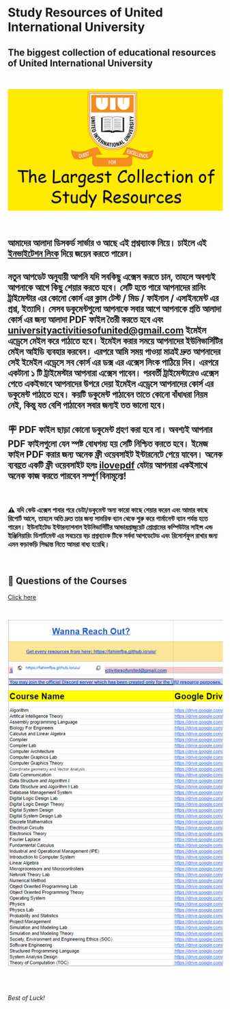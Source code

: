 # Study Resources of United International University

## The biggest collection of educational resources of United International University

<br>

![banner](img/banner-uiu-resourses.jpg)


<br>

## আমাদের আলাদা ডিসকর্ড সার্ভার ও আছে এই প্রশ্নব্যাংক নিয়ে। চাইলে এই [ইনভাইটেশন লিংক](https://discord.gg/6ckYPXmSSK) দিয়ে জয়েন করতে পারেন।

## নতুন আপডেট অনুযায়ী আপনি যদি সবকিছু এক্সেস করতে চান, তাহলে অবশ্যই আপনাকে আগে কিছু শেয়ার করতে হবে। সেটি হতে পারে আপনাদের রানিং ট্রাইমেস্টার এর কোনো কোর্স এর ক্লাস টেস্ট / মিড / ফাইনাল / এসাইনমেন্ট এর প্রশ্ন, ইত্যাদি। সেসব ডকুমেন্টগুলো আপনাকে সবার আগে আপনাকে প্রতি আলাদা কোর্স এর জন্য আলাদা PDF ফাইল তৈরী করতে হবে এবং [universityactivitiesofunited@gmail.com](mailto:universityactivitiesofunited@gmail.com) ইমেইল এড্রেসে মেইল করে পাঠাতে হবে। ইমেইল করার সময়ে আপনাদের ইউনিভার্সিটির মেইল আইডি ব্যবহার করবেন। এরপরে আমি সময় পাওয়া মাত্রই দ্রুত আপনাদের সেই ইমেইল এড্রেসে সব কোর্স এর ডক্স এর এক্সেস লিংক পাঠিয়ে দিব। এরপরে একটানা ১ টি ট্রাইমেস্টার আপনারা এক্সেস পাবেন। পরবর্তী ট্রাইমেস্টারেও এক্সেস পেতে একইভাবে আপনাদের উপরে দেয়া ইমেইল এড্রেসে আপনাদের কোর্স এর ডকুমেন্ট পাঠাতে হবে। কয়টি ডকুমেন্ট পাঠাবেন তাতে কোনো বাঁধাধরা নিয়ম নেই, কিন্তু যত বেশি পাঠাবেন সবার জন্যই তত ভালো হবে।

## 🪧 **PDF ফাইল ছাড়া কোনো ডকুমেন্ট গ্রহণ করা হবে না**। অবশ্যই আপনার PDF ফাইলগুলো যেন **স্পষ্ট বোধগম্য** হয় সেটি নিশ্চিত করতে হবে। ইমেজ ফাইল PDF করার জন্য অনেক ফ্রী ওয়েবসাইট ইন্টারনেটে পেয়ে যাবেন। অনেক ব্যবহ্রত একটি ফ্রী ওয়েবসাইট হলঃ [ilovepdf](https://www.ilovepdf.com/) যেটায় আপনারা একইসাথে অনেক কাজ করতে পারবেন সম্পূর্ণ বিনামূল্যে!

<br>

### ⚠️ যদি কেউ এক্সেস পাবার পরে ডেটা/ডকুমেন্ট অন্য কারো কাছে শেয়ার করেন এবং আমার কাছে রিপোর্ট আসে, তাহলে অতি দ্রুত তার জন্য সাময়িক ব্যান থেকে শুরু করে পার্মানেন্ট ব্যান পর্যন্ত হতে পারেন। ইউনাইটেড ইন্টারন্যাশনাল ইউনিভার্সিটির আন্ডারগ্রাজুয়েট প্রোগ্রামের কম্পিউটার সাইন্স এন্ড ইঞ্জিনিয়ারিং ডিপার্টমেন্ট এর সবচেয়ে বড় প্রশ্নব্যাংক টিকে সর্বদা আপডেটেড এবং রিসোর্সফুল রাখার জন্য এমন কড়াকড়ি সিদ্ধান্ত নিতে আমরা বাধ্য হয়েছি।

<br>

## 📑 Questions of the Courses

[Click here](https://docs.google.com/spreadsheets/d/1N43A4J_NYDzPlMT6URAw6yTkj0E1HT2GyWEwsKFls3o/edit?usp=sharing)

<br>

![Question](img/im.png)

<br>

<br>




<i> Best of Luck! </i>

